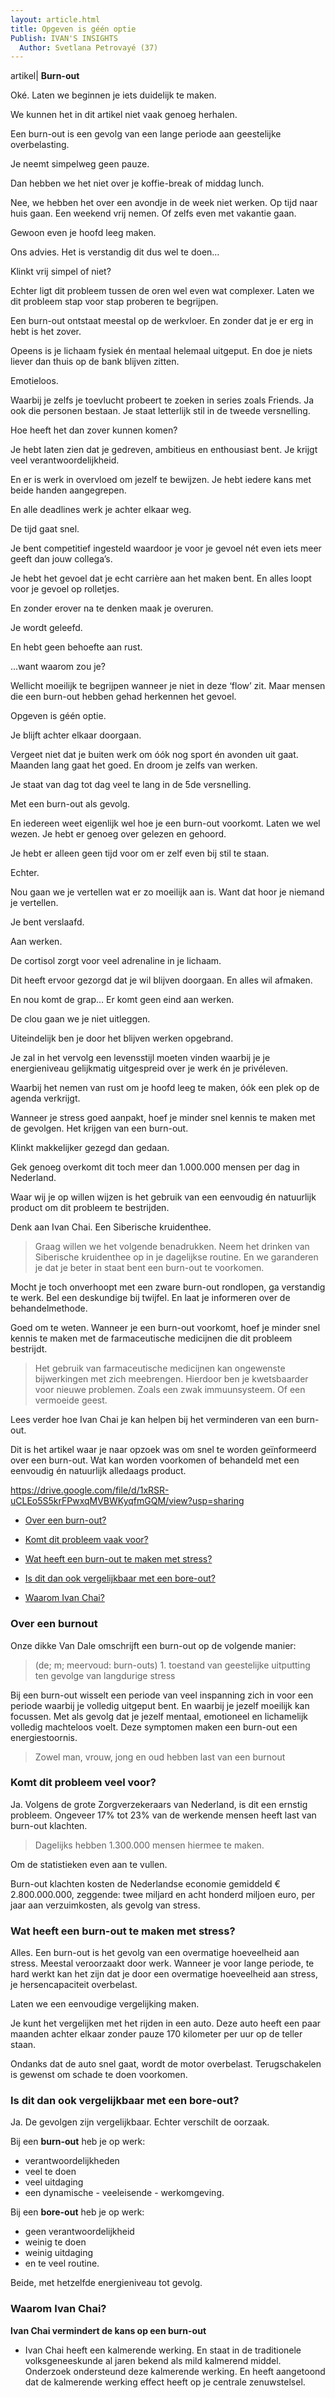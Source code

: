 ```yaml
---
layout: article.html
title: Opgeven is géén optie
Publish: IVAN'S INSIGHTS
  Author: Svetlana Petrovayé (37)
---
```

artikel| **Burn-out**

Oké. Laten we beginnen je iets duidelijk te maken. 

We kunnen het in dit artikel niet vaak genoeg herhalen. 

Een burn-out is een gevolg van een lange periode aan geestelijke overbelasting. 

Je neemt simpelweg geen pauze. 

Dan hebben we het niet over je koffie-break of middag lunch. 

Nee, we hebben het over een avondje in de week niet werken. Op tijd naar huis gaan. Een weekend vrij nemen. Of zelfs even met vakantie gaan.

Gewoon even je hoofd leeg maken. 

Ons advies. Het is verstandig dit dus wel te doen… 

Klinkt vrij simpel of niet?

Echter ligt dit probleem tussen de oren wel even wat complexer. Laten we dit probleem stap voor stap proberen te begrijpen. 

Een burn-out ontstaat meestal op de werkvloer. En zonder dat je er erg in hebt is het zover.

Opeens is je lichaam fysiek én mentaal helemaal uitgeput. En doe je niets liever dan thuis op de bank blijven zitten. 

Emotieloos. 

Waarbij je zelfs je toevlucht probeert te zoeken in series zoals Friends. Ja ook die personen bestaan. Je staat letterlijk stil in de tweede versnelling.

Hoe heeft het dan zover kunnen komen? 

Je hebt laten zien dat je gedreven, ambitieus en enthousiast bent. Je krijgt veel verantwoordelijkheid. 

En er is werk in overvloed om jezelf te bewijzen. Je hebt iedere kans met beide handen aangegrepen. 

En alle deadlines werk je achter elkaar weg.

De tijd gaat snel. 

Je bent competitief ingesteld waardoor je voor je gevoel nét even iets meer geeft dan jouw collega’s. 

Je hebt het gevoel dat je echt carrière aan het maken bent. En alles loopt voor je gevoel op rolletjes. 

En zonder erover na te denken maak je overuren.

Je wordt geleefd. 

En hebt geen behoefte aan rust.

...want waarom zou je?

Wellicht moeilijk te begrijpen wanneer je niet in deze ‘flow’ zit. Maar mensen die een burn-out hebben gehad herkennen het gevoel. 

Opgeven is géén optie.

Je blijft achter elkaar doorgaan. 

Vergeet niet dat je buiten werk om óók nog sport én avonden uit gaat. Maanden lang gaat het goed. En droom je zelfs van werken. 

Je staat van dag tot dag veel te lang in de 5de versnelling. 

Met een burn-out als gevolg.

En iedereen weet eigenlijk wel hoe je een burn-out voorkomt. Laten we wel wezen. Je hebt er genoeg over gelezen en gehoord. 

Je hebt er alleen geen tijd voor om er zelf even bij stil te staan. 

Echter.

Nou gaan we je vertellen wat er zo moeilijk aan is. Want dat hoor je niemand je vertellen.

Je bent verslaafd.

Aan werken. 

De cortisol zorgt voor veel adrenaline in je lichaam. 

Dit heeft ervoor gezorgd dat je wil blijven doorgaan. En alles wil afmaken. 

En nou komt de grap... Er komt geen eind aan werken. 

De clou gaan we je niet uitleggen. 

Uiteindelijk ben je door het blijven werken opgebrand. 

Je zal in het vervolg een levensstijl moeten vinden waarbij je je energieniveau gelijkmatig uitgespreid over je werk én je privéleven.

Waarbij het nemen van rust om je hoofd leeg te maken, óók een plek op de agenda verkrijgt.  

Wanneer je stress goed aanpakt, hoef je minder snel kennis te maken met de gevolgen. Het krijgen van een burn-out.

Klinkt makkelijker gezegd dan gedaan.

Gek genoeg overkomt dit toch meer dan 1.000.000 mensen per dag in Nederland.

Waar wij je op willen wijzen is het gebruik van een eenvoudig én natuurlijk product om dit probleem te bestrijden.

Denk aan Ivan Chai. Een Siberische kruidenthee.
> Graag willen we het volgende benadrukken. Neem het drinken van Siberische kruidenthee op in je dagelijkse routine. En we garanderen je dat je beter in staat bent een burn-out te voorkomen.

Mocht je toch onverhoopt met een zware burn-out rondlopen, ga verstandig te werk. Bel een deskundige bij twijfel. En laat je informeren over de behandelmethode.

Goed om te weten. Wanneer je een burn-out voorkomt, hoef je minder  snel kennis te maken met de farmaceutische medicijnen die dit probleem bestrijdt.

> Het gebruik van farmaceutische medicijnen kan ongewenste bijwerkingen met zich meebrengen. Hierdoor ben je kwetsbaarder voor nieuwe problemen. Zoals een zwak immuunsysteem. Of een vermoeide geest.

Lees verder hoe Ivan Chai je kan helpen bij het verminderen van een burn-out.
 
Dit is het artikel waar je naar opzoek was om snel te worden geïnformeerd over een burn-out. Wat kan worden voorkomen of behandeld met een eenvoudig én natuurlijk alledaags product.

https://drive.google.com/file/d/1xRSR-uCLEo5S5krFPwxqMVBWKyqfmGQM/view?usp=sharing

* [Over een burn-out?](#Over-een-burn-out)

* [Komt dit probleem vaak voor?](#komt-dit-probleem-vaak-voor)

* [Wat heeft een burn-out te maken met stress?](#wat-heeft-een-burn-out-te-maken-met-stress)

* [Is dit dan ook vergelijkbaar met een bore-out?](#is-dit-dan-ook-vergelijkbaar-met-een-bore-out)

* [Waarom Ivan Chai?](#waarom-ivan-chai)

### Over een burnout
Onze dikke Van Dale omschrijft een burn-out op de volgende manier:
> (de; m; meervoud: burn-outs) 1. toestand van geestelijke uitputting ten gevolge van langdurige stress

Bij een burn-out wisselt een periode van veel inspanning zich in voor een periode waarbij je volledig uitgeput bent. En waarbij je jezelf moeilijk kan focussen. Met als gevolg dat je jezelf mentaal, emotioneel en lichamelijk volledig machteloos voelt. Deze symptomen maken een burn-out een energiestoornis.

> Zowel man, vrouw, jong en oud hebben last van een burnout

### Komt dit probleem veel voor?
Ja. Volgens de grote Zorgverzekeraars van Nederland, is dit een ernstig probleem. Ongeveer 17% tot 23% van de werkende mensen heeft last van burn-out klachten.

> Dagelijks hebben 1.300.000 mensen hiermee te maken.

Om de statistieken even aan te vullen.

Burn-out klachten kosten de Nederlandse economie gemiddeld € 2.800.000.000, zeggende: twee miljard en acht honderd miljoen euro, per jaar aan verzuimkosten, als gevolg van stress.

### Wat heeft een burn-out te maken met stress?
Alles. Een burn-out is het gevolg van een overmatige hoeveelheid aan stress. Meestal veroorzaakt door werk. Wanneer je voor lange periode, te hard werkt kan het zijn dat je door een overmatige hoeveelheid aan stress, je hersencapaciteit overbelast.

Laten we een eenvoudige vergelijking maken.

Je kunt het vergelijken met het rijden in een auto. Deze auto heeft een paar maanden achter elkaar zonder pauze 170 kilometer per uur op de teller staan. 

Ondanks dat de auto snel gaat, wordt de motor overbelast. Terugschakelen is gewenst om schade te doen voorkomen.

### Is dit dan ook vergelijkbaar met een bore-out?
Ja. De gevolgen zijn vergelijkbaar. Echter verschilt de oorzaak.

Bij een **burn-out** heb je op werk:
* verantwoordelijkheden
* veel te doen
* veel uitdaging
* een dynamische - veeleisende - werkomgeving.

Bij een **bore-out** heb je op werk:
* geen verantwoordelijkheid
* weinig te doen
* weinig uitdaging
* en te veel routine.

Beide, met hetzelfde energieniveau tot gevolg.

### Waarom Ivan Chai?

**Ivan Chai vermindert de kans op een burn-out**

* Ivan Chai heeft een kalmerende werking. En staat in de traditionele volksgeneeskunde al jaren bekend als mild kalmerend middel.
Onderzoek ondersteund deze kalmerende werking. En heeft aangetoond dat de kalmerende werking effect heeft op je centrale zenuwstelsel.
